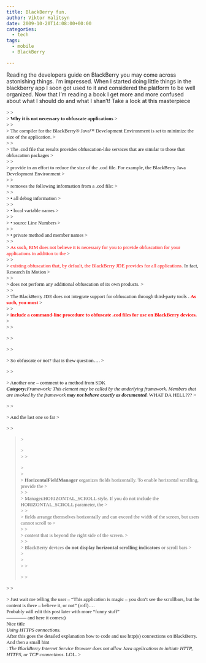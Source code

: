 ```yaml
---
title: BlackBerry fun.
author: Viktor Halitsyn
date: 2009-10-20T14:08:00+00:00
categories:
  - tech
tags:
  - mobile
  - BlackBerry

---
```

Reading the developers guide on BlackBerry you may come across astonishing things. I&#8217;m impressed. When I started doing  little things in the blackberry app I soon got used to it and considered the platform to be well organized. Now that I&#8217;m reading a book I get more and more confused about what I should do and what I shan&#8217;t! Take a look at this masterpiece

> <span style="font-family: Verdana; font-size: 13px;"></span>
  
> 
<span style="font-family: Verdana; font-size: 13px;"> 
> 
> <div style="margin-bottom: 0px; margin-top: 0px;">
>   <b>Why it is not necessary to obfuscate applications</b>
> </div>
> 
> <div style="margin-bottom: 0px; margin-top: 0px;">
>   The compiler for the BlackBerry® Java™ Development Environment is set to minimize the size of the application.
> </div>
> 
> <div style="margin-bottom: 0px; margin-top: 0px;">
>   The .cod file that results provides obfuscation-like services that are similar to those that obfuscation packages
> </div>
> 
> <div style="margin-bottom: 0px; margin-top: 0px;">
>   provide in an effort to reduce the size of the .cod file. For example, the BlackBerry Java Development Environment
> </div>
> 
> <div style="margin-bottom: 0px; margin-top: 0px;">
>   removes the following information from a .cod file:
> </div>
> 
> <div style="margin-bottom: 0px; margin-top: 0px;">
>   • all debug information
> </div>
> 
> <div style="margin-bottom: 0px; margin-top: 0px;">
>   • local variable names
> </div>
> 
> <div style="margin-bottom: 0px; margin-top: 0px;">
>   • source Line Numbers
> </div>
> 
> <div style="margin-bottom: 0px; margin-top: 0px;">
>   • private method and member names
> </div>
> 
> <div style="margin-bottom: 0px; margin-top: 0px;">
>   <span style="color: red;">As such, RIM does not believe it is necessary for you to provide obfuscation for your applications in addition to the </span>
> </div>
> 
> <div style="margin-bottom: 0px; margin-top: 0px;">
>   <span style="color: red;">existing obfuscation that, by default, the BlackBerry JDE provides for all applications. </span>In fact, Research In Motion
> </div>
> 
> <div style="margin-bottom: 0px; margin-top: 0px;">
>   does not perform any additional obfuscation of its own products.
> </div>
> 
> <div style="margin-bottom: 0px; margin-top: 0px;">
>   The BlackBerry JDE does not integrate support for obfuscation through third-party tools . <b><span style="color: red;">As such, you must </span></b>
> </div>
> 
> <div style="margin-bottom: 0px; margin-top: 0px;">
>   <b><span style="color: red;">include a command-line procedure to obfuscate .cod files for use on BlackBerry devices.</span></b>
> </div>
> 
> <p>
>   </span>
> </p></blockquote> 
> 
> <p>
>   So obfuscate or not? that is thew question&#8230;.
> </p>
> 
> <p>
>   Another one &#8211; comment to a method from SDK<br /> <span style="font-size: 13px;"><span style="font-size: small;"><b><i>Category:</i></b></span><span style="font-size: small;"><i>Framework: This element may be called by the underlying framework. Members that are invoked by the framework <b>may not behave exactly as documented</b>. </i> WHAT DA HELL???</span></span>
> </p>
> 
> <p>
>   And the last one so far
> </p>
> 
> <blockquote>
>   <p>
>     <span style="font-family: Verdana; font-size: 13px;"></span><br /> <span style="font-family: Verdana; font-size: 13px;"> 
>     
>     <div style="margin-bottom: 0px; margin-top: 0px;">
>       <div style="margin-bottom: 0px; margin-top: 0px;">
>         <div style="margin-bottom: 0px; margin-top: 0px;">
>           <b>HorizontalFieldManager </b>organizes fields horizontally. To enable horizontal scrolling, provide the
>         </div>
>         
>         <div style="margin-bottom: 0px; margin-top: 0px;">
>           Manager.HORIZONTAL_SCROLL style. If you do not include the HORIZONTAL_SCROLL parameter, the
>         </div>
>         
>         <div style="margin-bottom: 0px; margin-top: 0px;">
>           fields arrange themselves horizontally and can exceed the width of the screen, but users cannot scroll to
>         </div>
>         
>         <div style="margin-bottom: 0px; margin-top: 0px;">
>           content that is beyond the right side of the screen.
>         </div>
>         
>         <div style="margin-bottom: 0px; margin-top: 0px;">
>           BlackBerry devices <b>do not display horizontal scrolling indicators</b> or scroll bars
>         </div>
>       </div>
>     </div>
>     
>     <p>
>       </span>
>     </p></blockquote> 
>     
>     <p>
>        Just wait me telling the user &#8211; &#8220;This application is magic &#8211; you don&#8217;t see the scrollbars, but the content is there &#8211; believe it, or not&#8221; (rofl)&#8230;.<br /> Probably will edit this post later with more &#8220;funny stuff&#8221;<br /> &#8212;&#8212;&#8212;&#8212; and here it comes:)<br /> Nice title<br /> <span style="font-family: Verdana; font-size: 13px;"><i>Using HTTPS connections.</i></span><br /> <span style="font-family: Verdana; font-size: small;"><span style="font-size: 13px;">After this goes the detailed explanation how to code and use http(s) connections on BlackBerry. And then a small hint</span></span><br /> <span style="font-family: Verdana; font-size: 13px;">: <i>The BlackBerry Internet Service Browser does not allow Java applications to initiate HTTP, HTTPS, or TCP connections</i>. LOL.</span>
>     </p>